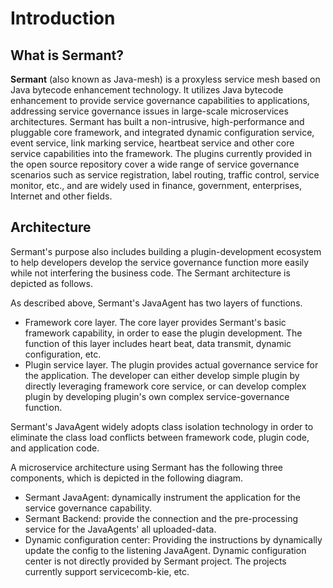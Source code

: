 # Introduction
## What is Sermant?

**Sermant** (also known as Java-mesh) is a proxyless service mesh based on Java bytecode enhancement technology. It utilizes Java bytecode enhancement to provide service governance capabilities to applications, addressing service governance issues in large-scale microservices architectures. Sermant has built a non-intrusive, high-performance and pluggable core framework, and integrated dynamic configuration service, event service, link marking service, heartbeat service and other core service capabilities into the framework. The plugins currently provided in the open source repository cover a wide range of service governance scenarios such as service registration, label routing, traffic control, service monitor, etc., and are widely used in finance, government, enterprises, Internet and other fields.
<MyImage src="/docs-img/sermant-introduction.png"></MyImage>

## Architecture

Sermant's purpose also includes building a plugin-development ecosystem to help developers develop the service governance function more easily while not interfering the business code. The Sermant architecture is depicted as follows.

<MyImage src="/docs-img/sermant-product-arch.png"></MyImage>

As described above, Sermant's JavaAgent has two layers of functions.

- Framework core layer. The core layer provides Sermant's basic framework capability, in order to ease the plugin development. The function of this layer includes heart beat, data transmit, dynamic configuration, etc.
- Plugin service layer. The plugin provides actual governance service for the application. The developer can either develop simple plugin by directly leveraging framework core service, or can develop complex plugin by developing plugin's own complex service-governance function.

Sermant's JavaAgent widely adopts class isolation technology in order to eliminate the class load conflicts between framework code, plugin code, and application code.

A microservice architecture using Sermant has the following three components, which is depicted in the following diagram.

<MyImage src="/docs-img/sermant-rt-arch.png"></MyImage>

- Sermant JavaAgent: dynamically instrument the application for the service governance capability.
- Sermant Backend: provide the connection and the pre-processing service for the JavaAgents' all uploaded-data.
- Dynamic configuration center: Providing the instructions by dynamically update the config to the listening JavaAgent. Dynamic configuration center is not directly provided by Sermant project. The projects currently support servicecomb-kie, etc.